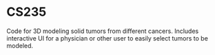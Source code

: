 # CS235
Code for 3D modeling solid tumors from different cancers. Includes interactive UI for a physician or other user to easily select tumors to be modeled.
